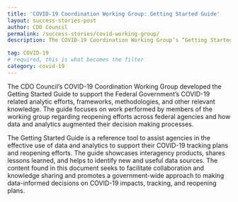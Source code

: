 ```yaml
---
title: 'COVID-19 Coordination Working Group: Getting Started Guide'
layout: success-stories-post
author: CDO Council
permalink: /success-stories/covid-working-group/
description: The COVID-19 Coordination Working Group’s “Getting Started Guide” helped agencies use data and analytics to support their COVID-19 tracking plans and reopening efforts. The guide used work performed by members of the working group to showcase interagency products, share lessons learned, and to identify new and useful data sources.

tag: COVID-19
# required, this is what becomes the filter
category: covid-19
---
```


The CDO Council’s COVID-19 Coordination Working Group developed the Getting Started Guide to support the Federal Government’s COVID-19 related analytic efforts, frameworks, methodologies, and other relevant knowledge. The guide focuses on work performed by members of the working group regarding reopening efforts across federal agencies and how data and analytics augmented their decision making processes.

The Getting Started Guide is a reference tool to assist agencies in the effective use of data and analytics to support their COVID-19 tracking plans and reopening efforts. The guide showcases interagency products, shares lessons learned, and helps to identify new and useful data sources. The content found in this document seeks to facilitate collaboration and knowledge sharing and promotes a government-wide approach to making data-informed decisions on COVID-19 impacts, tracking, and reopening plans. 
